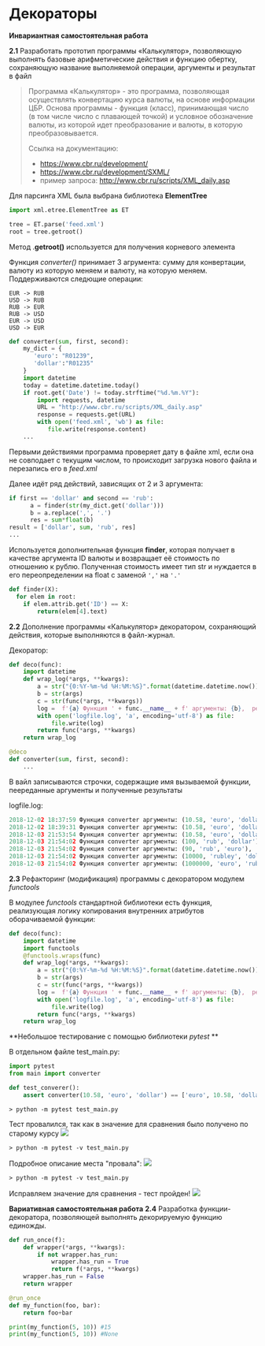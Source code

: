 # Декораторы
**Инвариантная самостоятельная работа** 

**2.1** Разработать прототип программы «Калькулятор», позволяющую выполнять базовые арифметические действия и функцию обертку, сохраняющую название выполняемой операции, аргументы и результат в файл

> Программа «Калькулятор» - это программа, позволяющая осуществлять  конвертацию курса валюты, на основе информации ЦБР. Основа программы -  функция (класс), принимающая число (в том числе число с плавающей  точкой) и условное обозначение валюты, из которой идет преобразование и  валюты, в которую преобразовывается.
>
> Ссылка на документацию:
>
> - <https://www.cbr.ru/development/>
> - <https://www.cbr.ru/development/SXML/>
> - пример запроса: <http://www.cbr.ru/scripts/XML_daily.asp>

Для парсинга XML была выбрана библиотека **ElementTree**  

```Python
import xml.etree.ElementTree as ET

tree = ET.parse('feed.xml')
root = tree.getroot() 
```

Метод .**getroot()** используется для получения корневого элемента

Функция *converter()* принимает 3 агрумента: сумму для конвертации, валюту из которую меняем и валюту, на которую меняем. Поддерживаются следющие операции:
```
EUR -> RUB
USD -> RUB
RUB -> EUR
RUB -> USD
EUR -> USD
USD -> EUR
```
```Python
def converter(sum, first, second):
    my_dict = {
       'euro': "R01239",
       'dollar':"R01235"
    }
    import datetime
    today = datetime.datetime.today()
    if root.get('Date') != today.strftime("%d.%m.%Y"):
        import requests, datetime
        URL = "http://www.cbr.ru/scripts/XML_daily.asp"
        response = requests.get(URL)
        with open('feed.xml', 'wb') as file:
           file.write(response.content)
    ...
```

Первыми действиями программа проверяет дату в файле xml, если она не совподает с текущим числом, то происходит загрузка нового файла и перезапись его в  *feed.xml* 

Далее идёт ряд действий, зависящих от 2 и 3 аргумента:
```Python
if first == 'dollar' and second == 'rub':
      a = finder(str(my_dict.get('dollar')))
      b = a.replace(',', '.')
      res = sum*float(b)
result = ['dollar', sum, 'rub', res]
...
```

Используется дополнительная функция **finder**, которая получает в качестве аргумента ID валюты и возвращает её стоимость по отношению к рублю. Полученная стоимость имеет тип str и нуждается в его переопределении на float с заменой `','` на `'.'`
```Python
def finder(X):
  for elem in root:
    if elem.attrib.get('ID') == X:
        return(elem[4].text)
```

**2.2** Дополнение программы «Калькулятор» декоратором, сохраняющий действия, которые выполняются в файл-журнал.

Декоратор:
```Python
def deco(func):
    import datetime
    def wrap_log(*args, **kwargs):
        a = str("{0:%Y-%m-%d %H:%M:%S}".format(datetime.datetime.now()))
        b = str(args)
        c = str(func(*args, **kwargs))
        log =  f'{a} Функция ' + func.__name__ + f' аргументы: {b},  результат: {c} \n'
        with open('logfile.log', 'a', encoding='utf-8') as file:
            file.write(log)
        return func(*args, **kwargs)
    return wrap_log

@deco
def converter(sum, first, second):
    ...
```

В вайл записываются строчки, содержащие имя вызываемой функции, пеереданные аргументы и полученные результаты

logfile.log:
```Python
2018-12-02 18:37:59 Функция converter аргументы: (10.58, 'euro', 'dollar'),  результат: ['euro', 10.58, 'dollar', 12.045331629930788] 
2018-12-02 18:39:31 Функция converter аргументы: (10.58, 'euro', 'dollar'),  результат: ['euro', 10.58, 'dollar', 12.045331629930788]
2018-12-03 21:53:54 Функция converter аргументы: (10.58, 'euro', 'dollar'),  результат: ['euro', 10.58, 'dollar', 12.045331629930788] 
2018-12-03 21:54:02 Функция converter аргументы: (100, 'rub', 'dollar'),  результат: ['rub', 100, 'dollar', 1.503002246988359] 
2018-12-03 21:54:02 Функция converter аргументы: (90, 'rub', 'euro'),  результат: ['rub', 90, 'euro', 1.1881439079901357] 
2018-12-03 21:54:02 Функция converter аргументы: (10000, 'rubley', 'dollar'),  результат: None 
2018-12-03 21:54:02 Функция converter аргументы: (1000000, 'euro', 'rub'), результат: ['euro', 1000000, 'rub', 75748400.0] 
```

**2.3** Рефакторинг (модификация) программы с декоратором модулем *functools*

В модулее *functools* стандартной библиотеки есть функция, реализующая логику копирования внутренних атрибутов оборачиваемой функции:

```Python
def deco(func):
    import datetime
    import functools
    @functools.wraps(func)
    def wrap_log(*args, **kwargs):
        a = str("{0:%Y-%m-%d %H:%M:%S}".format(datetime.datetime.now()))
        b = str(args)
        c = str(func(*args, **kwargs))
        log =  f'{a} Функция ' + func.__name__ + f' аргументы: {b},  результат: {c} \n'
        with open('logfile.log', 'a', encoding='utf-8') as file:
            file.write(log)
        return func(*args, **kwargs)
    return wrap_log
```

**Небольшое тестирование с помощью библиотеки *pytest* **

В отдельном файле test_main.py:
```Python
import pytest
from main import converter

def test_converer():
    assert converter(10.58, 'euro', 'dollar') == ['euro', 10.58, 'dollar', 12.12996296051229]
```
```> python -m pytest test_main.py```

Тест провалился, так как в значение для сравнения было получено по старому курсу
![](https://github.com/python-advance/sem5-deco-1-Yalkinzsun/blob/master/%D0%98%D0%BD%D0%B2%D0%B0%D1%80%D0%B8%D0%B0%D0%BD%D1%82%D0%BD%D0%B0%D1%8F%20%D1%81%D0%B0%D0%BC%D0%BE%D1%81%D1%82%D0%BE%D1%8F%D1%82%D0%B5%D0%BB%D1%8C%D0%BD%D0%B0%D1%8F%20%D1%80%D0%B0%D0%B1%D0%BE%D1%82%D0%B0/1.png)

```> python -m pytest -v test_main.py```

Подробное описание места "провала":
![](https://github.com/python-advance/sem5-deco-1-Yalkinzsun/blob/master/%D0%98%D0%BD%D0%B2%D0%B0%D1%80%D0%B8%D0%B0%D0%BD%D1%82%D0%BD%D0%B0%D1%8F%20%D1%81%D0%B0%D0%BC%D0%BE%D1%81%D1%82%D0%BE%D1%8F%D1%82%D0%B5%D0%BB%D1%8C%D0%BD%D0%B0%D1%8F%20%D1%80%D0%B0%D0%B1%D0%BE%D1%82%D0%B0/2.png)

```> python -m pytest -v test_main.py```

Исправляем значение для сравнения - тест пройден!
![](https://github.com/python-advance/sem5-deco-1-Yalkinzsun/blob/master/%D0%98%D0%BD%D0%B2%D0%B0%D1%80%D0%B8%D0%B0%D0%BD%D1%82%D0%BD%D0%B0%D1%8F%20%D1%81%D0%B0%D0%BC%D0%BE%D1%81%D1%82%D0%BE%D1%8F%D1%82%D0%B5%D0%BB%D1%8C%D0%BD%D0%B0%D1%8F%20%D1%80%D0%B0%D0%B1%D0%BE%D1%82%D0%B0/3.png)

**Вариативная самостоятельная работа** 
**2.4** Разработка функции-декоратора, позволяющей выполнять декорируемую функцию единожды.
```Python
def run_once(f):
    def wrapper(*args, **kwargs):
        if not wrapper.has_run:
            wrapper.has_run = True
            return f(*args, **kwargs)
    wrapper.has_run = False
    return wrapper

@run_once
def my_function(foo, bar):
    return foo+bar

print(my_function(5, 10)) #15
print(my_function(5, 10)) #None
```

